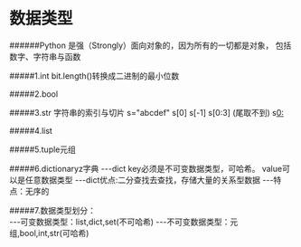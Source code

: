 # 数据类型
######Python 是强（Strongly）面向对象的，因为所有的一切都是对象， 包括数字、字符串与函数

#####1.int
bit.length()转换成二进制的最小位数

#####2.bool

#####3.str
字符串的索引与切片
s="abcdef"
s[0]  s[-1]
s[0:3] (尾取不到)
s[0:](全取)

#####4.list

#####5.tuple元组

#####6.dictionaryz字典
---dict key必须是不可变数据类型，可哈希。 value可以是任意数据类型
---dict优点:二分查找去查找，存储大量的关系型数据
---特点：无序的

#####7.数据类型划分：   
---可变数据类型：list,dict,set(不可哈希)
---不可变数据类型：元组,bool,int,str(可哈希)
